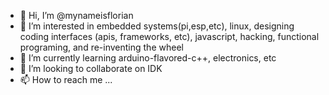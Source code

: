 - 👋 Hi, I’m @mynameisflorian
- 👀 I’m interested in embedded systems(pi,esp,etc), linux, designing coding interfaces (apis, frameworks, etc), javascript, hacking, functional programing, and re-inventing the wheel
- 🌱 I’m currently learning arduino-flavored-c++, electronics, etc
- 💞️ I’m looking to collaborate on IDK
- 📫 How to reach me ...

<!---
mynameisflorian/mynameisflorian is a ✨ special ✨ repository because its `README.md` (this file) appears on your GitHub profile.
You can click the Preview link to take a look at your changes.
--->
